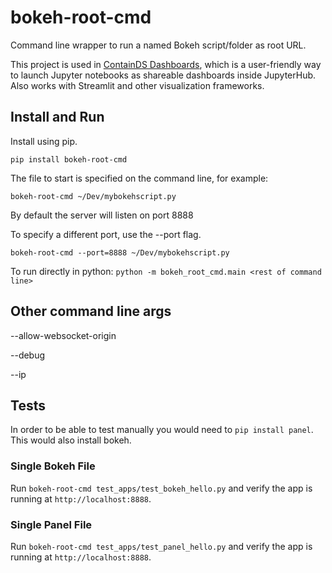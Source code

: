 # bokeh-root-cmd

Command line wrapper to run a named Bokeh script/folder as root URL.

This project is used in [ContainDS Dashboards](https://github.com/ideonate/cdsdashboards), which is a user-friendly
way to launch Jupyter notebooks as shareable dashboards inside JupyterHub. Also works with Streamlit and other
visualization frameworks.

## Install and Run

Install using pip.

```
pip install bokeh-root-cmd
```

The file to start is specified on the command line, for example:

```
bokeh-root-cmd ~/Dev/mybokehscript.py
```

By default the server will listen on port 8888

To specify a different port, use the --port flag.

```
bokeh-root-cmd --port=8888 ~/Dev/mybokehscript.py
```

To run directly in python: `python -m bokeh_root_cmd.main <rest of command line>`

## Other command line args

--allow-websocket-origin

--debug

--ip

## Tests

In order to be able to test manually you would need to `pip install panel`. This would also install bokeh.

### Single Bokeh File

Run `bokeh-root-cmd test_apps/test_bokeh_hello.py` and verify the app is running at `http://localhost:8888`.

### Single Panel File

Run `bokeh-root-cmd test_apps/test_panel_hello.py` and verify the app is running at `http://localhost:8888`.
